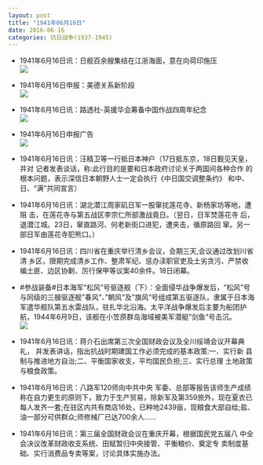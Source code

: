 ```yaml
---
layout: post
title: "1941年06月16日"
date: 2016-06-16
categories: 抗日战争(1937-1945)
---
```


<meta name="referrer" content="no-referrer" />

- 1941年6月16日讯：日舰百余艘集结在江浙海面，意在向荷印施压 <br/><img src="https://ww1.sinaimg.cn/large/aca367d8jw1f4xgmj2jccj209n0bfdh4.jpg" />

- 1941年6月16日申报：美德关系新阶段 <br/><img src="https://ww2.sinaimg.cn/large/aca367d8jw1f4xevyeseyj20qf0xb7pl.jpg" />

- 1941年6月16日讯：路透社-英援华会筹备中国作战四周年纪念 <br/><img src="https://ww3.sinaimg.cn/large/aca367d8jw1f4xd5na0mbj20cf062wfn.jpg" />

- 1941年6月16日申报广告 <br/><img src="https://ww4.sinaimg.cn/large/aca367d8jw1f4xbfhv9ysj20cg0gv403.jpg" />

- 1941年6月16日讯：汪精卫等一行抵日本神户（17日抵东京，18日觐见天皇，并对 记者发表谈话，称:此行目的是要和日本政府讨论关于两国间各种合作 的根本问题，表示深信日本朝野人士一定会执行《中日国交调整条约》 和中、日、“满”共同宣言） 

- 1941年6月16日讯：湖北潜江周家矶日军一股窜扰莲花寺、新杨家坊等地，遭阻 击，在莲花寺与第五战区李宗仁所部激战竟日。（翌日，日军焚莲花寺 后，退潜江城。23日，窜直路河、何老新街口进犯，遭夹击，循原路回 窜。另一部日军由莲花寺犯熊口。） 

- 1941年6月16日讯：四川省在重庆举行清乡会议，会期三天,会议通过改划川省清 乡区，限期完成清乡工作、整肃军纪、惩办渎职官吏及土劣贪污、严禁收 编土匪、边区协剿、厉行保甲等议案40余件。18日闭幕。 

- #参战装备#日本海军“松风”号驱逐舰（下）：全面侵华战争爆发后，“松风”号与同级的三艘驱逐舰”春风“、”朝风“及”旗风“号组成第五驱逐队，隶属于日本海军遣华舰队第五水雷战队，驻扎华北沿海。太平洋战争爆发后主要为船团护航，1944年6月9日，该舰在小笠原群岛海域被美军潜艇”剑鱼“号击沉。 <br/><img src="https://ww2.sinaimg.cn/large/aca367d8jw1f4wu2pkmevj20p00dwq4z.jpg" />

- 1941年6月16日讯：蒋介石出席第三次全国财政会议及全川绥靖会议开幕典礼， 并发表讲话，指出抗战时期建国工作必须完成的基本政策:一、实行新 县制与推进地方自治;二、平衡国家收支，平均国民负担;三、实行总理 土地政策与粮食政策。 

- 1941年6月16日讯：八路军120师向中共中央 军委、总部等报告该师生产成绩称在自力更生的原则下，致力于生产贸易，除新军及第359旅外，现在夏衣已每人发齐一套;在驻区内共有商店16处，已种地2439亩，现粮食大部自给;盐、油一部分可供群众;师修械厂已达700余人…… 

- 1941年6月16日讯：第三届全国财政会议在重庆开幕，根据国民党五届八 中全会决议改革财政收支系统、田赋暂归中央接管、平衡粮价、奠定专 卖制度基础、实行消费品专卖等案，讨论具体实施办法。 

